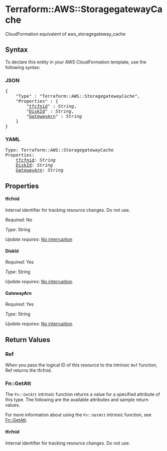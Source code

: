 # Terraform::AWS::StoragegatewayCache

CloudFormation equivalent of aws_storagegateway_cache

## Syntax

To declare this entity in your AWS CloudFormation template, use the following syntax:

### JSON

<pre>
{
    "Type" : "Terraform::AWS::StoragegatewayCache",
    "Properties" : {
        "<a href="#tfcfnid" title="tfcfnid">tfcfnid</a>" : <i>String</i>,
        "<a href="#diskid" title="DiskId">DiskId</a>" : <i>String</i>,
        "<a href="#gatewayarn" title="GatewayArn">GatewayArn</a>" : <i>String</i>
    }
}
</pre>

### YAML

<pre>
Type: Terraform::AWS::StoragegatewayCache
Properties:
    <a href="#tfcfnid" title="tfcfnid">tfcfnid</a>: <i>String</i>
    <a href="#diskid" title="DiskId">DiskId</a>: <i>String</i>
    <a href="#gatewayarn" title="GatewayArn">GatewayArn</a>: <i>String</i>
</pre>

## Properties

#### tfcfnid

Internal identifier for tracking resource changes. Do not use.

_Required_: No

_Type_: String

_Update requires_: [No interruption](https://docs.aws.amazon.com/AWSCloudFormation/latest/UserGuide/using-cfn-updating-stacks-update-behaviors.html#update-no-interrupt)

#### DiskId

_Required_: Yes

_Type_: String

_Update requires_: [No interruption](https://docs.aws.amazon.com/AWSCloudFormation/latest/UserGuide/using-cfn-updating-stacks-update-behaviors.html#update-no-interrupt)

#### GatewayArn

_Required_: Yes

_Type_: String

_Update requires_: [No interruption](https://docs.aws.amazon.com/AWSCloudFormation/latest/UserGuide/using-cfn-updating-stacks-update-behaviors.html#update-no-interrupt)

## Return Values

### Ref

When you pass the logical ID of this resource to the intrinsic `Ref` function, Ref returns the tfcfnid.

### Fn::GetAtt

The `Fn::GetAtt` intrinsic function returns a value for a specified attribute of this type. The following are the available attributes and sample return values.

For more information about using the `Fn::GetAtt` intrinsic function, see [Fn::GetAtt](https://docs.aws.amazon.com/AWSCloudFormation/latest/UserGuide/intrinsic-function-reference-getatt.html).

#### tfcfnid

Internal identifier for tracking resource changes. Do not use.


